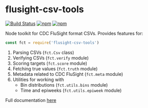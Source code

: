 # flusight-csv-tools

[![Build Status](https://img.shields.io/travis/reichlab/flusight-csv-tools/master.svg?style=flat-square)](https://travis-ci.org/reichlab/flusight-csv-tools)
[![npm](https://img.shields.io/npm/v/flusight-csv-tools.svg?style=flat-square)](https://www.npmjs.com/package/flusight-csv-tools)
[![npm](https://img.shields.io/npm/l/flusight-csv-tools.svg?style=flat-square)](https://www.npmjs.com/package/flusight-csv-tools)

Node toolkit for CDC FluSight format CSVs. Provides features for:

```js
const fct = require('flusight-csv-tools')
```

1. Parsing CSVs (`fct.Csv` class)
2. Verifying CSVs (`fct.verify` module)
3. Scoring targets (`fct.score` module)
4. Fetching true values (`fct.truth` module)
5. Metadata related to CDC FluSight (`fct.meta` module)
6. Utilities for working with
   - Bin distributions (`fct.utils.bins` module)
   - Time and epiweeks (`fct.utils.epiweek` module)

Full documentation [here](http://reichlab.io/flusight-csv-tools)
